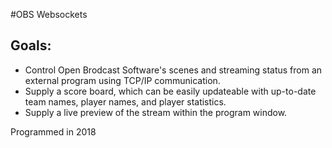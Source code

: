 #OBS Websockets

## Goals:
 
 - Control Open Brodcast Software's scenes and streaming status from an external program using TCP/IP communication.
 - Supply a score board, which can be easily updateable with up-to-date team names, player names, and player statistics.
 - Supply a live preview of the stream within the program window.


Programmed in 2018
